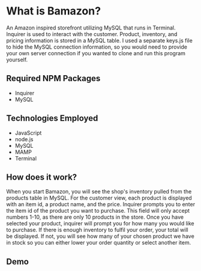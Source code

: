 <h1> What is Bamazon? </h1>
<p>An Amazon inspired storefront utilizing MySQL that runs in Terminal. Inquirer is used to interact with the customer. Product, inventory, and pricing information is stored in a MySQL table. I used a separate keys.js file to hide the MySQL connection information, so you would need to provide your own server connection if you wanted to clone and run this program yourself.</p>

<h2>Required NPM Packages</h2>
<ul>
  <li>Inquirer</li>
  <li>MySQL</li>
</ul>

<h2>Technologies Employed</h2>
<ul>
  <li>JavaScript</li>
  <li>node.js</li>
  <li>MySQL</li>
  <li>MAMP</li>
  <li>Terminal</li>
 </ul>
  
<h2>How does it work?</h2>
<p>When you start Bamazon, you will see the shop's inventory pulled from the products table in MySQL. For the customer view, each product is displayed with an item id, a product name, and the price. Inquirer prompts you to enter the item id of the product you want to purchase. This field will only accept numbers 1-10, as there are only 10 products in the store. Once you have selected your product, inquirer will prompt you for how many you would like to purchase. If there is enough inventory to fulfil your order, your total will be displayed. If not, you will see how many of your chosen product we have in stock so you can either lower your order quantity or select another item.

<h2>Demo</h2>
